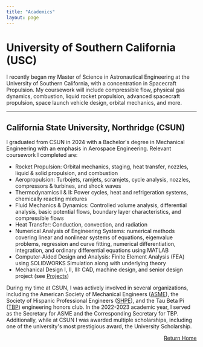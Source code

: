 ```yaml
---
title: "Academics"
layout: page
---
```


# University of Southern California (USC)

I recently began my Master of Science in Astronautical Engineering at the University of Southern California, with a concentration in Spacecraft Propulsion. My coursework will include compressible flow, physical gas dynamics, combustion, liquid rocket propulsion, advanced spacecraft propulsion, space launch vehicle design, orbital mechanics, and more.

---

## California State University, Northridge (CSUN) 

I graduated from CSUN in 2024 with a Bachelor's degree in Mechanical Engineering with an emphasis in Aerospace Engineering. Relevant coursework I completed are: 
- Rocket Propulsion: Orbital mechanics, staging, heat transfer, nozzles, liquid & solid propulsion, and combustion 
- Aeropropulsion: Turbojets, ramjets, scramjets, cycle analysis, nozzles, compressors & turbines, and shock waves 
- Thermodynamics I & II: Power cycles, heat and refrigeration systems, chemically reacting mixtures 
- Fluid Mechanics & Dynamics: Controlled volume analysis, differential analysis, basic potential flows, boundary layer characteristics, and compressible flows 
- Heat Transfer: Conduction, convection, and radiation 
- Numerical Analysis of Engineering Systems: numerical methods covering linear and nonlinear systems of equations, eigenvalue problems, regression and curve fitting, numerical differentiation, integration, and ordinary differential equations using MATLAB
- Computer-Aided Design and Analysis: Finite Element Analysis (FEA) using SOLIDWORKS Simulation along with underlying theory 
- Mechanical Design I, II, III: CAD, machine design, and senior design project (see [Projects](projects.md))

During my time at CSUN, I was actively involved in several organizations, including the American Society of Mechanical Engineers ([ASME](https://asmecsun.wordpress.com/)), the Society of Hispanic Professional Engineers ([SHPE](https://shpe.org/about-shpe/)), and the Tau Beta Pi ([TBP](https://www.tbp.org/recruit/recruitHome.cfm)) engineering honors club. In the 2022-2023 academic year, I served as the Secretary for ASME and the Corresponding Secretary for TBP. Additionally, while at CSUN I was awarded multiple scholarships, including one of the university's most prestigious award, the University Scholarship. 

<div style="text-align: right;">
  <a href="index">Return Home</a>
</div>
